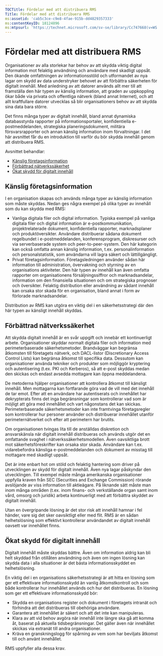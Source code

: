 ```yaml
---
TOCTitle: Fördelar med att distribuera RMS
Title: Fördelar med att distribuera RMS
ms:assetid: 'cab5c3ce-c9e8-4fae-915b-dd4829357333'
ms:contentKeyID: 18124896
ms:mtpsurl: 'https://technet.microsoft.com/sv-se/library/Cc747668(v=WS.10)'
---
```


Fördelar med att distribuera RMS
================================

Organisationer av alla storlekar har behov av att skydda viktig digital information mot felaktig användning och användare med skadligt uppsåt. Den ökande omfattningen av informationsstöld och utformandet av nya lagar om skydd av data understryker behovet av att förbättra säkerheten för digitalt innehåll. Med anledning av att datorer används allt mer till att framställa den här typen av känslig information, att graden av uppkoppling ökar både via privata och offentliga nätverk (bland annat Internet), och att allt kraftfullare datorer utvecklas så blir organisationers behov av att skydda sina data bara större.

Det finns många typer av digitalt innehåll, bland annat dynamiska databasstyrda rapporter på informationsportaler, konfidentiella e-postmeddelanden, strategiska planeringsdokument, militära försvarsrapporter och annan känslig information inom förvaltningar. I det här avsnittet får du en introduktion till varför du bör skydda innehåll genom att distribuera RMS.

Avsnittet behandlar:

-   [Känslig företagsinformation](#bkmk_2)
-   [Förbättrad nätverkssäkerhet](#bkmk_3)
-   [Ökat skydd för digitalt innehåll](#bkmk_4)

<span id="BKMK_2"></span>
Känslig företagsinformation
---------------------------

I en organisation skapas och används många typer av känslig information som måste skyddas. Nedan ges några exempel på olika typer av innehåll som du kan skydda med RMS:

-   Vanliga digitala filer och digital information. Typiska exempel på vanliga digitala filer och digital information är e-postkommunikation, projektrelaterade dokument, konfidentiella rapporter, marknadsplaner och produktöversikter. Användare distribuerar sådana dokument regelbundet i e-postmeddelanden, konferensprogram, diskresurser och via serverbaserade system och peer-to-peer-system. Den här kategorin kan också omfatta annan känslig information, t.ex. personalinformation och personalstatistik, som användarna vill lagra säkert och lättillgängligt.
-   Privat företagsinformation. Företagsledningen använder sådan här information till administration, övervakning och styrning av en organisations aktiviteter. Den här typen av innehåll kan även omfatta rapporter om organisationens försäljningssiffror och marknadsandelar, information om den finansiella situationen och om strategiska prognoser och översikter. Felaktig distribution eller användning av sådant innehåll kan orsaka stor skada för en organisation, bland annat i form av förlorade marknadsandelar.

Distribution av RMS kan utgöra en viktig del i en säkerhetsstrategi där den här typen av känsligt innehåll skyddas.

<span id="BKMK_3"></span>
Förbättrad nätverkssäkerhet
---------------------------

Att skydda digitalt innehåll är en svår uppgift och innebär ett kontinuerligt arbete. Organisationer skyddar normalt digitala filer och information med perimeterbaserade säkerhetsmetoder. Brandväggar kan begränsa åtkomsten till företagets nätverk, och DACL-listor (Discretionary Access Control Lists) kan begränsa åtkomst till specifika data. Dessutom kan organisationer använda tekniker och produkter som möjliggör kryptering och autentisering (t.ex. PKI och Kerberos), så att e-post skyddas medan den skickas och endast avsedda mottagare kan öppna meddelandena.

De metoderna hjälper organisationer att kontrollera åtkomst till känsligt innehåll. Men mottagarna kan fortfarande göra vad de vill med det innehåll de tar emot. Efter att en användare har autentiserats och innehållet har dekrypterats finns det inga begränsningar som kontrollerar vad som är möjligt att göra med innehållet och vart någonstans det kan skickas. Perimeterbaserade säkerhetsmetoder kan inte framtvinga företagsregler som kontrollerar hur personer använder och distribuerar innehållet utanför perimeternätverket och efter att perimetern har brutits.

Om organisationen tvingas lita till de anställdas diskretion och ansvarskänsla när digitalt innehåll distribueras och används utgör det en omfattande svaghet i nätverkssäkerhetsmodellen. Även oavsiktliga brott mot säkerhetsföreskrifter kan orsaka stor skada. Användare kan t.ex. vidarebefordra känsliga e-postmeddelanden och dokument av misstag till mottagare med skadligt uppsåt.

Det är inte enbart hot om stöld och felaktig hantering som driver på utvecklingen av skydd för digitalt innehåll. Även nya lagar påskyndar den utvecklingen. Till exempel måste många amerikanska organisationer uppfylla kraven från SEC (Securities and Exchange Commission) rörande avslöjande av viss information till aktieägare. På liknande sätt måste man inom många områden (t.ex. inom finans- och verkställande organ samt inom vård, omsorg och juridik) arbeta kontinuerligt med att förbättra skyddet av digitalt innehåll.

Utan en övergripande lösning är det stor risk att innehåll hamnar i fel händer, vare sig det sker oavsiktligt eller med flit. RMS är en sådan helhetslösning som effektivt kontrollerar användandet av digitalt innehåll oavsett var innehållet finns.

<span id="BKMK_4"></span>
Ökat skydd för digitalt innehåll
--------------------------------

Digitalt innehåll måste skyddas bättre. Även om information aldrig kan bli helt skyddad från otillåten användning och även om ingen lösning kan skydda data i alla situationer är det bästa informationsskyddet en helhetslösning.

En viktig del i en organisations säkerhetsstrategi är att hitta en lösning som ger ett effektivare informationsskydd än vanlig åtkomstkontroll och som både kontrollerar hur innehållet används och hur det distribueras. En lösning som ger ett effektivare informationsskydd bör:

-   Skydda en organisations register och dokument i företagets intranät och förhindra att det distribueras till obehöriga användare.
-   Garantera att innehållet är säkert och att det inte kan manipuleras.
-   Klara av att vid behov avgöra när innehåll inte längre ska gå att komma åt, baserat på aktuella tidsbegränsningar. Det gäller även när innehållet skickas via extranät till andra organisationer.
-   Kräva en granskningslogg för spårning av vem som har beviljats åtkomst till och använt innehållet.

RMS uppfyller alla dessa krav.
